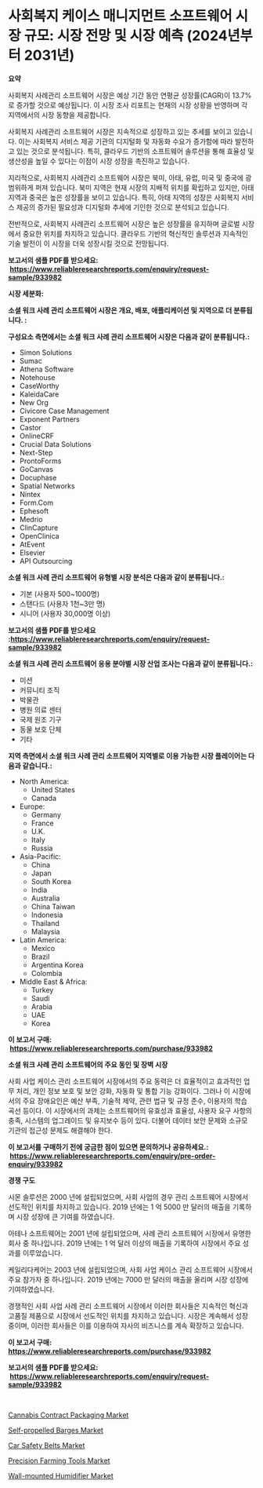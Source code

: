 <p><h1>사회복지 케이스 매니지먼트 소프트웨어 시장 규모: 시장 전망 및 시장 예측 (2024년부터 2031년)</h1></p><p><strong>요약</strong></p>
<p><p>사회복지 사례관리 소프트웨어 시장은 예상 기간 동안 연평균 성장률(CAGR)이 13.7%로 증가할 것으로 예상됩니다. 이 시장 조사 리포트는 현재의 시장 상황을 반영하며 각 지역에서의 시장 동향을 제공합니다.</p><p>사회복지 사례관리 소프트웨어 시장은 지속적으로 성장하고 있는 추세를 보이고 있습니다. 이는 사회복지 서비스 제공 기관의 디지털화 및 자동화 수요가 증가함에 따라 발전하고 있는 것으로 분석됩니다. 특히, 클라우드 기반의 소프트웨어 솔루션을 통해 효율성 및 생산성을 높일 수 있다는 이점이 시장 성장을 촉진하고 있습니다.</p><p>지리적으로, 사회복지 사례관리 소프트웨어 시장은 북미, 아태, 유럽, 미국 및 중국에 광범위하게 퍼져 있습니다. 북미 지역은 현재 시장의 지배적 위치를 확립하고 있지만, 아태 지역과 중국은 높은 성장률을 보이고 있습니다. 특히, 아태 지역의 성장은 사회복지 서비스 제공의 증가된 필요성과 디지털화 추세에 기인한 것으로 분석되고 있습니다.</p><p>전반적으로, 사회복지 사례관리 소프트웨어 시장은 높은 성장률을 유지하며 글로벌 시장에서 중요한 위치를 차지하고 있습니다. 클라우드 기반의 혁신적인 솔루션과 지속적인 기술 발전이 이 시장을 더욱 성장시킬 것으로 전망됩니다.</p></p>
<p><strong>보고서의 샘플 PDF를 받으세요: &nbsp;<a href="https://www.reliableresearchreports.com/enquiry/request-sample/933982">https://www.reliableresearchreports.com/enquiry/request-sample/933982</a></strong></p>
<p><strong>시장 세분화:</strong></p>
<p><strong> 소셜 워크 사례 관리 소프트웨어 시장은 개요, 배포, 애플리케이션 및 지역으로 더 분류됩니다. :</strong></p>
<p><strong>구성요소 측면에서는 소셜 워크 사례 관리 소프트웨어 시장은 다음과 같이 분류됩니다.:</strong></p>
<p><ul><li>Simon Solutions</li><li>Sumac</li><li>Athena Software</li><li>Notehouse</li><li>CaseWorthy</li><li>KaleidaCare</li><li>New Org</li><li>Civicore Case Management</li><li>Exponent Partners</li><li>Castor</li><li>OnlineCRF</li><li>Crucial Data Solutions</li><li>Next-Step</li><li>ProntoForms</li><li>GoCanvas</li><li>Docuphase</li><li>Spatial Networks</li><li>Nintex</li><li>Form.Com</li><li>Ephesoft</li><li>Medrio</li><li>ClinCapture</li><li>OpenClinica</li><li>AtEvent</li><li>Elsevier</li><li>API Outsourcing</li></ul></p>
<p><strong> 소셜 워크 사례 관리 소프트웨어 유형별 시장 분석은 다음과 같이 분류됩니다.:</strong></p>
<p><ul><li>기본 (사용자 500~1000명)</li><li>스탠다드 (사용자 1천~3만 명)</li><li>시니어 (사용자 30,000명 이상)</li></ul></p>
<p><strong>보고서의 샘플 PDF를 받으세요 :<a href="https://www.reliableresearchreports.com/enquiry/request-sample/933982">https://www.reliableresearchreports.com/enquiry/request-sample/933982</a></strong></p>
<p><strong> 소셜 워크 사례 관리 소프트웨어 응용 분야별 시장 산업 조사는 다음과 같이 분류됩니다.:</strong></p>
<p><ul><li>미션</li><li>커뮤니티 조직</li><li>박물관</li><li>병원 의료 센터</li><li>국제 원조 기구</li><li>동물 보호 단체</li><li>기타</li></ul></p>
<p><strong>지역 측면에서 소셜 워크 사례 관리 소프트웨어 지역별로 이용 가능한 시장 플레이어는 다음과 같습니다.:</strong></p>
<p><ul>
    <li>
        North America:
        <ul>
            <li>United States</li>
            <li>Canada</li>
        </ul>
    </li>
    <li>
        Europe:
        <ul>
            <li>Germany</li>
            <li>France</li>
            <li>U.K.</li>
            <li>Italy</li>
            <li>Russia</li>
        </ul>
    </li>
    <li>
        Asia-Pacific:
        <ul>
            <li>China</li>
            <li>Japan</li>
            <li>South Korea</li>
            <li>India</li>
            <li>Australia</li>
            <li>China Taiwan</li>
            <li>Indonesia</li>
            <li>Thailand</li>
            <li>Malaysia</li>
        </ul>
    </li>
    <li>
        Latin America:
        <ul>
            <li>Mexico</li>
            <li>Brazil</li>
            <li>Argentina Korea</li>
            <li>Colombia</li>
        </ul>
    </li>
    <li>
        Middle East & Africa:
        <ul>
            <li>Turkey</li>
            <li>Saudi</li>
            <li>Arabia</li>
            <li>UAE</li>
            <li>Korea</li>
        </ul>
    </li>
    </ul></p>
<p><strong>이 보고서 구매: &nbsp;<a href="https://www.reliableresearchreports.com/purchase/933982">https://www.reliableresearchreports.com/purchase/933982</a></strong></p>
<p><strong>소셜 워크 사례 관리 소프트웨어의 주요 동인 및 장벽 시장</strong></p>
<p><p>사회 사업 케이스 관리 소프트웨어 시장에서의 주요 동력은 더 효율적이고 효과적인 업무 처리, 개인 정보 보호 및 보안 강화, 자동화 및 통합 기능 강화이다. 그러나 이 시장에서의 주요 장애요인은 예산 부족, 기술적 제약, 관련 법규 및 규정 준수, 이용자의 학습 곡선 등이다. 이 시장에서의 과제는 소프트웨어의 유효성과 효율성, 사용자 요구 사항의 충족, 시스템의 업그레이드 및 유지보수 등이 있다. 더불어 데이터 보안 문제와 소규모 기관의 접근성 문제도 해결해야 한다.</p></p>
<p><strong>이 보고서를 구매하기 전에 궁금한 점이 있으면 문의하거나 공유하세요.: &nbsp;<a href="https://www.reliableresearchreports.com/enquiry/pre-order-enquiry/933982">https://www.reliableresearchreports.com/enquiry/pre-order-enquiry/933982</a></strong></p>
<p><strong>경쟁 구도</strong></p>
<p><p>시몬 솔루션은 2000 년에 설립되었으며, 사회 사업의 경우 관리 소프트웨어 시장에서 선도적인 위치를 차지하고 있습니다. 2019 년에는 1 억 5000 만 달러의 매출을 기록하며 시장 성장에 큰 기여를 하였습니다. </p><p>아테나 소프트웨어는 2001 년에 설립되었으며, 사례 관리 소프트웨어 시장에서 유명한 회사 중 하나입니다. 2019 년에는 1 억 달러 이상의 매출을 기록하여 시장에서 주요 성과를 이루었습니다. </p><p>케일리다케어는 2003 년에 설립되었으며, 사회 사업 케이스 관리 소프트웨어 시장에서 주요 참가자 중 하나입니다. 2019 년에는 7000 만 달러의 매출을 올리며 시장 성장에 기여하였습니다.</p><p>경쟁적인 사회 사업 사례 관리 소프트웨어 시장에서 이러한 회사들은 지속적인 혁신과 고품질 제품으로 시장에서 선도적인 위치를 차지하고 있습니다. 시장은 계속해서 성장 중이며, 이러한 회사들은 이를 이용하여 자사의 비즈니스를 계속 확장하고 있습니다.</p></p>
<p><strong>이 보고서 구매: &nbsp; <a href="https://www.reliableresearchreports.com/purchase/933982">https://www.reliableresearchreports.com/purchase/933982</a></strong></p>
<p><strong>보고서의 샘플 PDF를 받으세요: &nbsp;<a href="https://www.reliableresearchreports.com/enquiry/request-sample/933982">https://www.reliableresearchreports.com/enquiry/request-sample/933982</a></strong><strong></strong></p>
<p>&nbsp;</p>
<p><p><a href="https://funky-papaya-cf4.notion.site/Cannabis-Contract-Packaging-Market-Centers-on-Aspects-such-as-Market-Growth-Market-Share-Market-Op-b9708c82c19247dc87e9c1d300bfc66e">Cannabis Contract Packaging Market</a></p><p><a href="https://github.com/RoccoManning/Market-Research-Report-List-3/blob/main/self-propelled-barges-market.md">Self-propelled Barges Market</a></p><p><a href="https://view.publitas.com/reportprime-1/car-safety-belts-market-centers-on-aspects-such-as-market-growth-market-share-market-opportunity-and-projected-forecasts-spanning-from-2024-to-2031/">Car Safety Belts Market</a></p><p><a href="https://view.publitas.com/reportprime-1/precision-farming-tools-market-research-report-unlocks-analysis-on-the-market-financial-status-market-size-and-market-revenue-upto-2031/">Precision Farming Tools Market</a></p><p><a href="https://summer-dogwood-3e9.notion.site/Wall-mounted-Humidifier-Market-with-the-goal-of-estimating-the-market-size-and-future-growth-potenti-89535792d2cb407e93fc8292715839ed">Wall-mounted Humidifier Market</a></p></p>